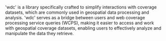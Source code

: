 'wdc' is a library specifically crafted to simplify interactions with coverage datasets, which are commonly used in geospatial data processing and analysis. 'wdc' serves as a bridge between users and web coverage processing service queries (WCPS), making it easier to access and work with geospatial coverage datasets, enabling users to effectively analyze and manipulate the data they retrieve.
